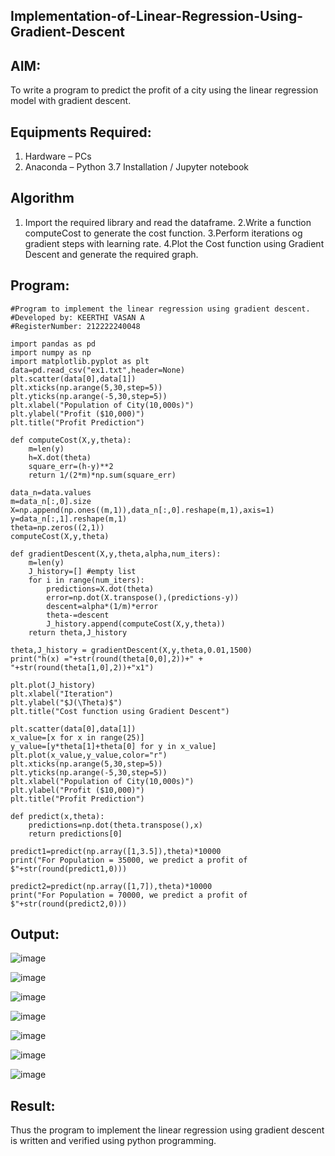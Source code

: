 ## Implementation-of-Linear-Regression-Using-Gradient-Descent
## AIM:
To write a program to predict the profit of a city using the linear regression model with gradient descent.

## Equipments Required:
1. Hardware – PCs
2. Anaconda – Python 3.7 Installation / Jupyter notebook

## Algorithm
1. Import the required library and read the dataframe.
2.Write a function computeCost to generate the cost function.
3.Perform iterations og gradient steps with learning rate.
4.Plot the Cost function using Gradient Descent and generate the required graph.
 
## Program:
```PY
#Program to implement the linear regression using gradient descent.
#Developed by: KEERTHI VASAN A
#RegisterNumber: 212222240048

import pandas as pd
import numpy as np
import matplotlib.pyplot as plt
data=pd.read_csv("ex1.txt",header=None)
plt.scatter(data[0],data[1])
plt.xticks(np.arange(5,30,step=5))
plt.yticks(np.arange(-5,30,step=5))
plt.xlabel("Population of City(10,000s)")
plt.ylabel("Profit ($10,000)")
plt.title("Profit Prediction")

def computeCost(X,y,theta):
    m=len(y) 
    h=X.dot(theta) 
    square_err=(h-y)**2
    return 1/(2*m)*np.sum(square_err) 

data_n=data.values
m=data_n[:,0].size
X=np.append(np.ones((m,1)),data_n[:,0].reshape(m,1),axis=1)
y=data_n[:,1].reshape(m,1)
theta=np.zeros((2,1))
computeCost(X,y,theta) 

def gradientDescent(X,y,theta,alpha,num_iters):
    m=len(y)
    J_history=[] #empty list
    for i in range(num_iters):
        predictions=X.dot(theta)
        error=np.dot(X.transpose(),(predictions-y))
        descent=alpha*(1/m)*error
        theta-=descent
        J_history.append(computeCost(X,y,theta))
    return theta,J_history

theta,J_history = gradientDescent(X,y,theta,0.01,1500)
print("h(x) ="+str(round(theta[0,0],2))+" + "+str(round(theta[1,0],2))+"x1")

plt.plot(J_history)
plt.xlabel("Iteration")
plt.ylabel("$J(\Theta)$")
plt.title("Cost function using Gradient Descent")

plt.scatter(data[0],data[1])
x_value=[x for x in range(25)]
y_value=[y*theta[1]+theta[0] for y in x_value]
plt.plot(x_value,y_value,color="r")
plt.xticks(np.arange(5,30,step=5))
plt.yticks(np.arange(-5,30,step=5))
plt.xlabel("Population of City(10,000s)")
plt.ylabel("Profit ($10,000)")
plt.title("Profit Prediction")

def predict(x,theta):
    predictions=np.dot(theta.transpose(),x)
    return predictions[0]

predict1=predict(np.array([1,3.5]),theta)*10000
print("For Population = 35000, we predict a profit of $"+str(round(predict1,0)))

predict2=predict(np.array([1,7]),theta)*10000
print("For Population = 70000, we predict a profit of $"+str(round(predict2,0)))

```


## Output:
![image](https://github.com/Daniel-christal/Implementation-of-Linear-Regression-Using-Gradient-Descent/assets/145742847/d08dee80-df88-48d1-a354-6e0efde41bf2)

![image](https://github.com/Daniel-christal/Implementation-of-Linear-Regression-Using-Gradient-Descent/assets/145742847/f95cb657-dfc5-46ff-888b-751ad3d08aa7)

![image](https://github.com/Daniel-christal/Implementation-of-Linear-Regression-Using-Gradient-Descent/assets/145742847/cc1cfb50-558d-49a3-bd7c-c10b79140131)

![image](https://github.com/Daniel-christal/Implementation-of-Linear-Regression-Using-Gradient-Descent/assets/145742847/12056ea0-fb5b-4a30-935e-eb1f0ab57f5e)

![image](https://github.com/Daniel-christal/Implementation-of-Linear-Regression-Using-Gradient-Descent/assets/145742847/f6934e62-63ee-4d98-b622-a423dfd74877)

![image](https://github.com/Daniel-christal/Implementation-of-Linear-Regression-Using-Gradient-Descent/assets/145742847/138282ba-611f-4d70-b82c-670579285cd0)

![image](https://github.com/Daniel-christal/Implementation-of-Linear-Regression-Using-Gradient-Descent/assets/145742847/a7562775-add0-4cad-8a38-49c9ab03e416)


## Result:
Thus the program to implement the linear regression using gradient descent is written and verified using python programming.
